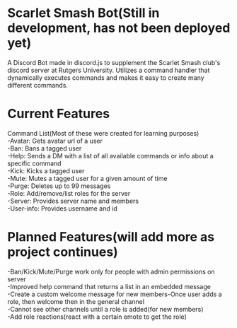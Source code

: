 # Scarlet Smash Bot(Still in development, has not been deployed yet)
A Discord Bot made in discord.js to supplement the Scarlet Smash club's discord server at Rutgers University. Utilizes a command handler that dynamically executes commands and makes it easy to create many different commands.



# Current Features<br /> 
Command List(Most of these were created for learning purposes)<br /> 
-Avatar: Gets avatar url of a user<br />
-Ban: Bans a tagged user<br />
-Help: Sends a DM with a list of all available commands or info about a specific command<br />
-Kick: Kicks a tagged user<br />
-Mute: Mutes a tagged user for a given amount of time<br />
-Purge: Deletes up to 99 messages<br />
-Role: Add/remove/list roles for the server<br />
-Server: Provides server name and members<br />
-User-info: Provides username and id<br />

# Planned Features(will add more as project continues)<br /> 
-Ban/Kick/Mute/Purge work only for people with admin permissions on server<br />
-Improved help command that returns a list in an embedded message<br />
-Create a custom welcome message for new members-Once user adds a role, then welcome then in the general channel<br />
-Cannot see other channels until a role is added(for new members)<br />
-Add role reactions(react with a certain emote to get the role)<br />


